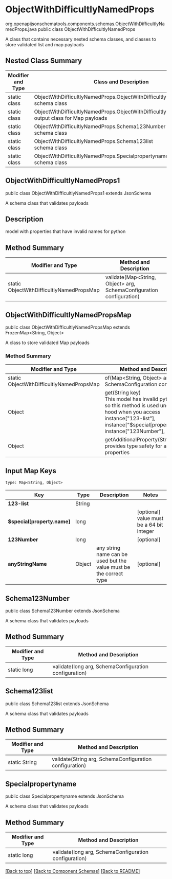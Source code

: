 # ObjectWithDifficultlyNamedProps
org.openapijsonschematools.components.schemas.ObjectWithDifficultlyNamedProps.java
public class ObjectWithDifficultlyNamedProps

A class that contains necessary nested schema classes, and classes to store validated list and map payloads

## Nested Class Summary
| Modifier and Type | Class and Description |
| ----------------- | ---------------------- |
| static class | ObjectWithDifficultlyNamedProps.ObjectWithDifficultlyNamedProps1<br> schema class |
| static class | ObjectWithDifficultlyNamedProps.ObjectWithDifficultlyNamedPropsMap<br> output class for Map payloads |
| static class | ObjectWithDifficultlyNamedProps.Schema123Number<br> schema class |
| static class | ObjectWithDifficultlyNamedProps.Schema123list<br> schema class |
| static class | ObjectWithDifficultlyNamedProps.Specialpropertyname<br> schema class |

## ObjectWithDifficultlyNamedProps1
public class ObjectWithDifficultlyNamedProps1
extends JsonSchema

A schema class that validates payloads

## Description
model with properties that have invalid names for python

## Method Summary
| Modifier and Type | Method and Description |
| ----------------- | ---------------------- |
| static ObjectWithDifficultlyNamedPropsMap | validate(Map<String, Object> arg, SchemaConfiguration configuration) |

## ObjectWithDifficultlyNamedPropsMap
public class ObjectWithDifficultlyNamedPropsMap
extends FrozenMap<String, Object>

A class to store validated Map payloads

### Method Summary
| Modifier and Type | Method and Description |
| ----------------- | ---------------------- |
| static ObjectWithDifficultlyNamedPropsMap | of(Map<String, Object> arg, SchemaConfiguration configuration) |
| Object | get(String key)<br>This model has invalid python names so this method is used under the hood when you access instance["123-list"], instance["$special[property.name]"], instance["123Number"],  |
| Object | getAdditionalProperty(String name)<br>provides type safety for additional properties |

## Input Map Keys
```
type: Map<String, Object>
```
Key | Type |  Description | Notes
------------ | ------------- | ------------- | -------------
**123-list** | String |  |
**$special[property.name]** | long |  | [optional] value must be a 64 bit integer
**123Number** | long |  | [optional]
**anyStringName** | Object | any string name can be used but the value must be the correct type | [optional]

## Schema123Number
public class Schema123Number
extends JsonSchema

A schema class that validates payloads

## Method Summary
| Modifier and Type | Method and Description |
| ----------------- | ---------------------- |
| static long | validate(long arg, SchemaConfiguration configuration) |

## Schema123list
public class Schema123list
extends JsonSchema

A schema class that validates payloads

## Method Summary
| Modifier and Type | Method and Description |
| ----------------- | ---------------------- |
| static String | validate(String arg, SchemaConfiguration configuration) |

## Specialpropertyname
public class Specialpropertyname
extends JsonSchema

A schema class that validates payloads

## Method Summary
| Modifier and Type | Method and Description |
| ----------------- | ---------------------- |
| static long | validate(long arg, SchemaConfiguration configuration) |

[[Back to top]](#top) [[Back to Component Schemas]](../../../README.md#Component-Schemas) [[Back to README]](../../../README.md)

